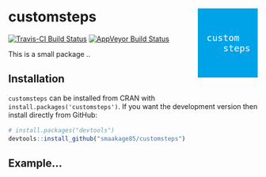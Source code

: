 
<!-- README.md is generated from README.Rmd. Please edit that file -->
customsteps <img src="man/figures/logo.png" align="right" />
============================================================

[![Travis-CI Build Status](https://travis-ci.org/smaakage85/customsteps.svg?branch=master)](https://travis-ci.org/smaakage85/customsteps) [![AppVeyor Build Status](https://ci.appveyor.com/api/projects/status/github/smaakage85/customsteps?branch=master&svg=true)](https://ci.appveyor.com/project/smaakage85/customsteps)

This is a small package ..

Installation
------------

`customsteps` can be installed from CRAN with `install.packages('customsteps')`. If you want the development version then install directly from GitHub:

``` r
# install.packages("devtools")
devtools::install_github("smaakage85/customsteps")
```

Example...
----------
